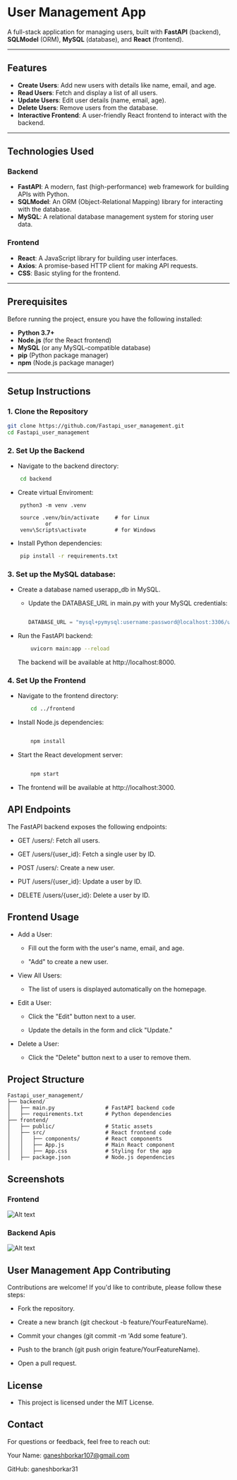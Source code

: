# User Management App

A full-stack application for managing users, built with **FastAPI** (backend), **SQLModel** (ORM), **MySQL** (database), and **React** (frontend).


---

## Features

- **Create Users**: Add new users with details like name, email, and age.
- **Read Users**: Fetch and display a list of all users.
- **Update Users**: Edit user details (name, email, age).
- **Delete Users**: Remove users from the database.
- **Interactive Frontend**: A user-friendly React frontend to interact with the backend.

---

## Technologies Used

### Backend
- **FastAPI**: A modern, fast (high-performance) web framework for building APIs with Python.
- **SQLModel**: An ORM (Object-Relational Mapping) library for interacting with the database.
- **MySQL**: A relational database management system for storing user data.

### Frontend
- **React**: A JavaScript library for building user interfaces.
- **Axios**: A promise-based HTTP client for making API requests.
- **CSS**: Basic styling for the frontend.

---

## Prerequisites

Before running the project, ensure you have the following installed:

- **Python 3.7+**
- **Node.js** (for the React frontend)
- **MySQL** (or any MySQL-compatible database)
- **pip** (Python package manager)
- **npm** (Node.js package manager)

---

## Setup Instructions

### 1. Clone the Repository

```bash
git clone https://github.com/Fastapi_user_management.git
cd Fastapi_user_management
```

### 2. Set Up the Backend

- Navigate to the backend directory:
```bash
    cd backend
```

- Create virtual Enviroment:
```
    python3 -m venv .venv

    source .venv/bin/activate     # for Linux
            or
    venv\Scripts\activate         # for Windows
```

- Install Python dependencies:
```bash
    pip install -r requirements.txt
```
### 3. Set up the MySQL database:

- Create a database named userapp_db in MySQL.

    - Update the DATABASE_URL in main.py with your MySQL credentials:

        ```python

        DATABASE_URL = "mysql+pymysql:username:password@localhost:3306/userapp_db"

- Run the FastAPI backend:
    ```bash
        uvicorn main:app --reload
    ```
    The backend will be available at http://localhost:8000.

### 4. Set Up the Frontend
- Navigate to the frontend directory:
    ```bash
        cd ../frontend
    ```
- Install Node.js dependencies:
    ```bash

        npm install
    ```
- Start the React development server:
    ```bash

        npm start
    ```
- The frontend will be available at http://localhost:3000.

## API Endpoints

The FastAPI backend exposes the following endpoints:

- GET /users/: Fetch all users.

- GET /users/{user_id}: Fetch a single user by ID.

- POST /users/: Create a new user.

- PUT /users/{user_id}: Update a user by ID.

- DELETE /users/{user_id}: Delete a user by ID.

## Frontend Usage

- Add a User:

    - Fill out the form with the user's name, email, and age.

    - "Add" to create a new user.

- View All Users:

    - The list of users is displayed automatically on the homepage.

- Edit a User:

    - Click the "Edit" button next to a user.

    - Update the details in the form and click "Update."

- Delete a User:

    - Click the "Delete" button next to a user to remove them.

## Project Structure

```
Fastapi_user_management/
├── backend/
│   ├── main.py                # FastAPI backend code
│   ├── requirements.txt       # Python dependencies
├── frontend/
│   ├── public/                # Static assets
│   ├── src/                   # React frontend code
│   │   ├── components/        # React components
│   │   ├── App.js             # Main React component
│   │   ├── App.css            # Styling for the app
│   ├── package.json           # Node.js dependencies
```
## Screenshots
### Frontend
![Alt text](https://github.com/ganeshborkar31/fastapi_user_manegment/blob/main/screenshots/Screenshot%20from%202025-01-31%2020-03-44.png "Frontend")
### Backend Apis
![Alt text](https://github.com/ganeshborkar31/fastapi_user_manegment/blob/main/screenshots/Screenshot%20from%202025-01-31%2020-04-49.png "Backend")

## User Management App Contributing

Contributions are welcome! If you'd like to contribute, please follow these steps:

- Fork the repository.

- Create a new branch (git checkout -b feature/YourFeatureName).

- Commit your changes (git commit -m 'Add some feature').

- Push to the branch (git push origin feature/YourFeatureName).

- Open a pull request.

## License

- This project is licensed under the MIT License. 
## Contact

For questions or feedback, feel free to reach out:

Your Name: ganeshborkar107@gmail.com

GitHub: ganeshborkar31

